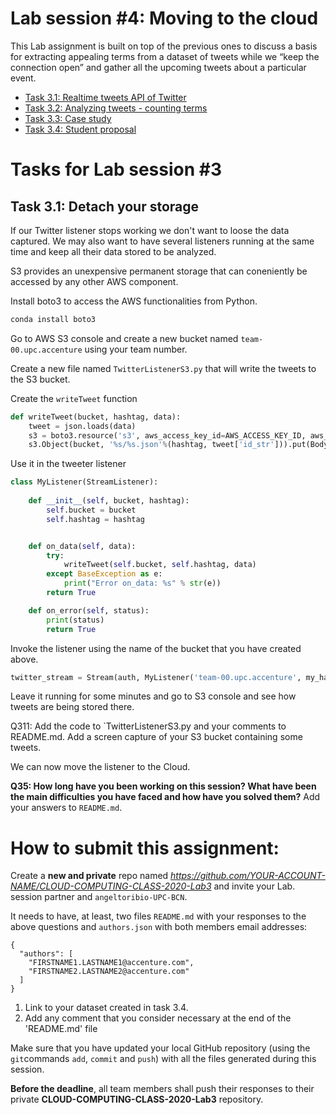 # Lab session #4: Moving to the cloud


This Lab assignment is built on top of the previous ones to discuss a basis for extracting appealing terms from a dataset of tweets while we “keep the connection open” and gather all the upcoming tweets about a particular event.

* [Task 3.1: Realtime tweets API of Twitter](#Tasks31)
* [Task 3.2: Analyzing tweets - counting terms](#Tasks32)  
* [Task 3.3: Case study](#Tasks33)  
* [Task 3.4: Student proposal](#Tasks34)  

#  Tasks for Lab session #3

<a name="Tasks31"/>

## Task 3.1: Detach your storage

If our Twitter listener stops working we don't want to loose the data captured.
We may also want to have several listeners running at the same time and keep all their data stored to be analyzed.

S3 provides an unexpensive permanent storage that can coneniently be accessed by any other AWS component.

Install boto3 to access the AWS functionalities from Python.

````bash
conda install boto3
````

Go to AWS S3 console and create a new bucket named `team-00.upc.accenture` using your team number.

Create a new file named `TwitterListenerS3.py` that will write the tweets to the S3 bucket.

Create the `writeTweet` function 
````python
def writeTweet(bucket, hashtag, data):
    tweet = json.loads(data)
    s3 = boto3.resource('s3', aws_access_key_id=AWS_ACCESS_KEY_ID, aws_secret_access_key=AWS_SECRET_ACCESS_KEY)
    s3.Object(bucket, '%s/%s.json'%(hashtag, tweet['id_str'])).put(Body=data)
````
Use it in the tweeter listener
````python
class MyListener(StreamListener):
    
    def __init__(self, bucket, hashtag):
        self.bucket = bucket
        self.hashtag = hashtag


    def on_data(self, data):
        try:
            writeTweet(self.bucket, self.hashtag, data)
        except BaseException as e:
            print("Error on_data: %s" % str(e))
        return True

    def on_error(self, status):
        print(status)
        return True

````
Invoke the listener using the name of the bucket that you have created above.
````python
twitter_stream = Stream(auth, MyListener('team-00.upc.accenture', my_hashtag))
````

Leave it running for some minutes and go to S3 console and see how tweets are being stored there. 

Q311: Add the code to `TwitterListenerS3.py and your comments to README.md. Add a screen capture of your S3 bucket containing some tweets.


We can now move the listener to the Cloud.


**Q35: How long have you been working on this session? What have been the main difficulties you have faced and how have you solved them?** Add your answers to `README.md`.


# How to submit this assignment:

Create a **new and private** repo named *https://github.com/YOUR-ACCOUNT-NAME/CLOUD-COMPUTING-CLASS-2020-Lab3* and invite your Lab. session partner and `angeltoribio-UPC-BCN`.

It needs to have, at least, two files `README.md` with your responses to the above questions and `authors.json` with both members email addresses:

```json5
{
  "authors": [
    "FIRSTNAME1.LASTNAME1@accenture.com",
    "FIRSTNAME2.LASTNAME2@accenture.com"
  ]
}
```

1. Link to your dataset created in task 3.4.
2. Add any comment that you consider necessary at the end of the 'README.md' file

Make sure that you have updated your local GitHub repository (using the `git`commands `add`, `commit` and `push`) with all the files generated during this session. 

**Before the deadline**, all team members shall push their responses to their private **CLOUD-COMPUTING-CLASS-2020-Lab3** repository.